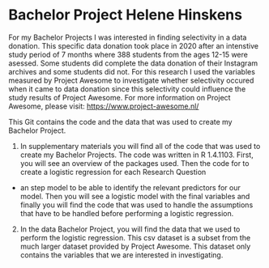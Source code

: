 # Bachelor Project Helene Hinskens

For my Bachelor Projects I was interested in finding selectivity in a data donation. 
This specific data donation took place in 2020 after an intenstive study period of 7 months where 388 students from the ages 12-15 were asessed.
Some students did complete the data donation of their Instagram archives and some students did not. 
For this research I used the variables measured by Project Awesome to investigate whether selectivity occured when it came to data donation 
since this selectivity could influence the study results of Project Awesome. For more information on Project Awesome, please visit: https://www.project-awesome.nl/ 

This Git contains the code and the data that was used to create my Bachelor Project. 
1. In supplementary materials you will find all of the code that was used to create my Bachelor Projects. The code was written in R 1.4.1103.
  First, you will see an overview of the packages used. Then the code for to create a logistic regression for each Research Question 
  + an step model to be able to identify the relevant predictors for our model. Then you will see a logistic model with the final variables
  and finally you will find the code that was used to handle the assumptions that have to be handled before performing a logistic regression. 
  
2. In the data Bachelor Project, you will find the data that we used to perform the logistic regression. 
   This csv dataset is a subset from the much larger dataset provided by Project Awesome. This dataset only contains the variables that we are interested in investigating.
   
